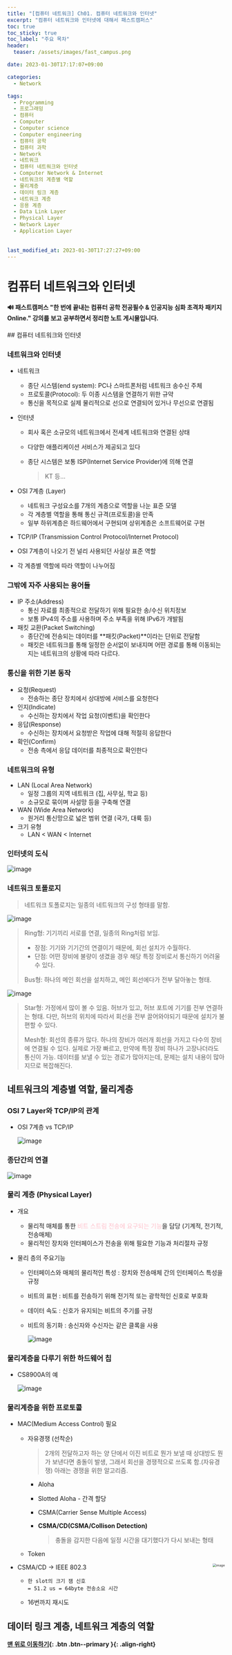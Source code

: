 ```yaml
---
title: "[컴퓨터 네트워크] Ch01. 컴퓨터 네트워크와 인터넷"
excerpt: "컴퓨터 네트워크와 인터넷에 대해서 패스트캠퍼스"
toc: true
toc_sticky: true
toc_label: "주요 목차"
header:
  teaser: /assets/images/fast_campus.png

date: 2023-01-30T17:17:07+09:00

categories:
  - Network

tags:
  - Programming
  - 프로그래밍
  - 컴퓨터
  - Computer
  - Computer science
  - Computer engineering
  - 컴퓨터 공학
  - 컴퓨터 과학
  - Network
  - 네트워크
  - 컴퓨터 네트워크와 인터넷
  - Computer Network & Internet
  - 네트워크의 계층별 역할
  - 물리계층
  - 데이터 링크 계층
  - 네트워크 계층
  - 응용 계층
  - Data Link Layer
  - Physical Layer
  - Network Layer
  - Application Layer
  
 
last_modified_at: 2023-01-30T17:27:27+09:00
---
```


# **컴퓨터 네트워크와 인터넷**

<div class="notice">
    <h4>
        🔊 패스트캠퍼스 "한 번에 끝내는 컴퓨터 공학 전공필수 & 인공지능 심화 초격차 패키지 Online." 강의를 보고 공부하면서 정리한 노트 게시물입니다.
    </h4>
</div>
## 컴퓨터 네트워크와 인터넷

### 네트워크와 인터넷

- 네트워크

  - 종단 시스템(end system): PC나 스마트폰처럼 네트워크 송수신 주체
  - 프로토콜(Protocol): 두 이종 시스템을 연결하기 위한 규약
  - 통신을 목적으로 실제 물리적으로 선으로 연결되어 있거나 무선으로 연결됨

- 인터넷

  - 회사 혹은 소규모의 네트워크에서 전세계 네트워크와 연결된 상태

  - 다양한 애플리케이션 서비스가 제공되고 있다

  - 종단 시스템은 보통 ISP(Internet Service Provider)에 의해 연결

    > KT 등...

- OSI 7계층 (Layer)
  - 네트워크 구성요소를 7개의 계층으로 역할을 나눈 표준 모델
  - 각 계층별 역할을 통해 통신 규격(프로토콜)을 만족
  - 일부 하위계층은 하드웨어에서 구현되며 상위계층은 소프트웨어로 구현
-  TCP/IP (Transmission Control Protocol/Internet Protocol)
  - OSI 7계층이 나오기 전 널리 사용되던 사실상 표준 역할
  - 각 계층별 역할에 따라 역할이 나누어짐

### 그밖에 자주 사용되는 용어들

- IP 주소(Address)
  - 통신 자료를 최종적으로 전달하기 위해 필요한 송/수신 위치정보
  - 보통 IPv4의 주소를 사용하며 주소 부족을 위해 IPv6가 개발됨
- 패킷 교환(Packet Switching)
  - 종단간에 전송되는 데이터를 **패킷(Packet)**이라는 단위로 전달함
  - 패킷은 네트워크를 통해 일정한 순서없이 보내지며 어떤 경로를 통해 이동되는지는 네트워크의 상황에 따라 다르다.

### 통신을 위한 기본 동작

- 요청(Request)
  - 전송하는 종단 장치에서 상대방에 서비스를 요청한다
- 인지(Indicate)
  - 수신하는 장치에서 작업 요청(이벤트)을 확인한다
- 응답(Response)
  - 수신하는 장치에서 요청받은 작업에 대해 적절히 응답한다
- 확인(Confirm)
  - 전송 측에서 응답 데이터를 최종적으로 확인한다

### 네트워크의 유형

- LAN (Local Area Network)
  - 일정 그룹의 지역 네트워크 (집, 사무실, 학교 등)
  - 소규모로 묶이며 사설망 등을 구축해 연결
- WAN (Wide Area Network)
  - 원거리 통신망으로 넓은 범위 연결 (국가, 대륙 등)
- 크기 유형
  - LAN < WAN < Internet

### 인터넷의 도식

![image](https://user-images.githubusercontent.com/78403443/215382451-5e86e0da-3d83-49be-a500-6ba084a90e25.png)

### 네트워크 토폴로지

> 네트워크 토폴로지는 일종의 네트워크의 구성 형태를 말함.

![image](https://user-images.githubusercontent.com/78403443/215382550-d2621430-0f73-4e8e-a46d-f93ab72eb92e.png)

> Ring형: 기기끼리 서로를 연결, 일종의 Ring처럼 보임.
>
> - 장점: 기기와 기기간의 연결이기 때문에, 회선 설치가 수월하다.
> - 단점: 어떤 장비에 불량이 생겼을 경우 해당 특정 장비로서 통신하기 어려울 수 있다.
>
> Bus형: 하나의 메인 회선을 설치하고, 메인 회선에다가 전부 달아놓는 형태.

![image](https://user-images.githubusercontent.com/78403443/215382934-2fd7af09-873f-4569-8f48-298c321ade93.png)

> Star형: 가정에서 많이 볼 수 있음. 허브가 있고, 허브 포트에 기기를 전부 연결하는 형태. 다만, 허브의 위치에 따라서 회선을 전부 끌어와야되기 때문에 설치가 불편할 수 있다.
>
> Mesh형: 회선의 종류가 많다. 하나의 장비가 여러개 회선을 가지고 다수의 장비에 연결될 수 있다. 실제로 가장 빠르고, 만약에 특정 장비 하나가 고장나더라도 통신이 가능. 데이터를 보낼 수 있는 경로가 많아지는데, 문제는 설치 내용이 많아지므로 복잡해진다.

## 네트워크의 계층별 역할, 물리계층

### OSI 7 Layer와 TCP/IP의 관계

- OSI 7계층 vs TCP/IP

  ![image](https://user-images.githubusercontent.com/78403443/215414853-cce34ca0-2267-4729-aeea-f8565b0a2ae6.png)

### 종단간의 연결

![image](https://user-images.githubusercontent.com/78403443/215415841-70e0ddd5-e313-47cd-b585-0a3324cd9b08.png)

### 물리 계층 (Physical Layer)

- 개요
  - 물리적 매체를 통한 <span style='color: pink'>비트 스트림 전송에 요구되는 기능</span>을 담당 (기계적, 전기적, 전송매체)
  - 물리적인 장치와 인터페이스가 전송을 위해 필요한 기능과 처리절차 규정
  
- 물리 층의 주요기능

  - 인터페이스와 매체의 물리적인 특성 : 장치와 전송매체 간의 인터페이스 특성을 규정

  - 비트의 표현 : 비트를 전송하기 위해 전기적 또는 광학적인 신호로 부호화

  - 데이터 속도 : 신호가 유지되는 비트의 주기를 규정

  - 비트의 동기화 : 송신자와 수신자는 같은 클록을 사용

    ![image](https://user-images.githubusercontent.com/78403443/215417328-eb9df3c6-4a66-4e3d-9a5b-d12192e1fb7d.png)


### 물리계층을 다루기 위한 하드웨어 칩

- CS8900A의 예

  ![image](https://user-images.githubusercontent.com/78403443/215418039-bb9010a1-c8c9-4a76-a22b-e433ff6c9051.png)

### 물리계층을 위한 프로토콜

- MAC(Medium Access Control) 필요

  - 자유경쟁 (선착순)

    > 2개의 전달하고자 하는 양 단에서 이진 비트로 뭔가 보낼 때 상대방도 뭔가 보낸다면 충돌이 발생, 그래서 회선을 경쟁적으로 쓰도록 함.(자유경쟁) 아래는 경쟁을 위한 알고리즘.

    - Aloha

    - Slotted Aloha - 간격 할당

    - CSMA(Carrier Sense Multiple Access)

    - **CSMA/CD(CSMA/Collison Detection)**

      > 충돌을 감지한 다음에 일정 시간을 대기했다가 다시 보내는 형태

  - Token

<img src="https://user-images.githubusercontent.com/78403443/215419096-b9532380-eab3-4e28-94b5-c6aa1a66cbc7.png" alt="image" style="zoom:50%;" align="right" />

- CSMA/CD → IEEE 802.3

  - ```
    한 slot의 크기 잼 신호
    = 51.2 us = 64byte 전송소요 시간
    ```

  - 16번까지 재시도

## 데이터 링크 계층, 네트워크 계층의 역할





**[맨 위로 이동하기](#){: .btn .btn--primary }{: .align-right}**